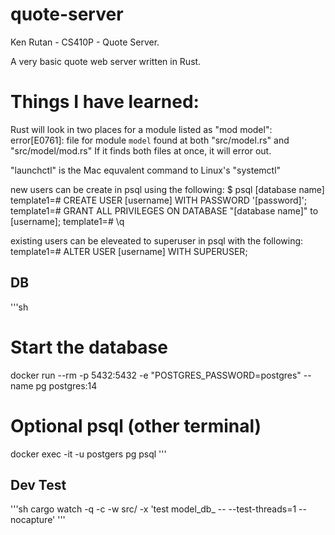# quote-server
Ken Rutan - CS410P - Quote Server.

A very basic quote web server written in Rust.

# Things I have learned:
Rust will look in two places for a module listed as "mod model":
error[E0761]: file for module `model` found at both "src/model.rs" and "src/model/mod.rs"
If it finds both files at once, it will error out.

"launchctl" is the Mac equvalent command to Linux's "systemctl"

new users can be create in psql using the following:
$ psql [database name]
template1=# CREATE USER [username] WITH PASSWORD '[password]';
template1=# GRANT ALL PRIVILEGES ON DATABASE "[database name]" to [username];
template1=# \q

existing users can be eleveated to superuser in psql with the following:
template1=# ALTER USER [username] WITH SUPERUSER;

## DB

'''sh
# Start the database
docker run --rm -p 5432:5432 -e "POSTGRES_PASSWORD=postgres" --name pg postgres:14

# Optional psql (other terminal)
docker exec -it -u postgers pg psql
'''

## Dev Test
'''sh
cargo watch -q -c -w src/ -x 'test model_db_ -- --test-threads=1 --nocapture'
'''